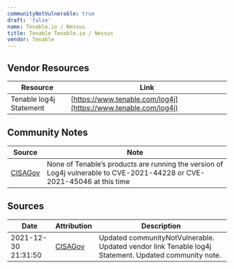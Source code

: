 ```yaml
---
communityNotVulnerable: true
draft: 'false'
name: Tenable.io / Nessus
title: Tenable Tenable.io / Nessus
vendor: Tenable
---
```


## Vendor Resources
| Resource | Link |
| --- | --- |
| Tenable log4j Statement | [https://www.tenable.com/log4j](https://www.tenable.com/log4j) |


## Community Notes
| Source | Note |
| --- | --- |
| [CISAGov](https://raw.githubusercontent.com/cisagov/log4j-affected-db/develop/README.md) | None of Tenable’s products are running the version of Log4j vulnerable to CVE-2021-44228 or CVE-2021-45046 at this time |

## Sources
| Date | Attribution | Description |
| --- | --- | --- |
| 2021-12-30 21:31:50 | [CISAGov](https://raw.githubusercontent.com/cisagov/log4j-affected-db/develop/README.md) | Updated communityNotVulnerable. Updated vendor link Tenable log4j Statement. Updated community note.  |
